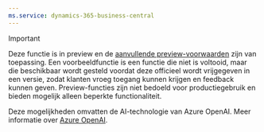 ```yaml
---
ms.service: dynamics-365-business-central
---
```

> [!IMPORTANT]
> Deze functie is in preview en de [aanvullende preview-voorwaarden](https://go.microsoft.com/fwlink/?linkid=2189520) zijn van toepassing. Een voorbeeldfunctie is een functie die niet is voltooid, maar die beschikbaar wordt gesteld voordat deze officieel wordt vrijgegeven in een versie, zodat klanten vroeg toegang kunnen krijgen en feedback kunnen geven. Preview-functies zijn niet bedoeld voor productiegebruik en bieden mogelijk alleen beperkte functionaliteit.
>
> Deze mogelijkheden omvatten de AI-technologie van Azure OpenAI. Meer informatie over [Azure OpenAI](/legal/cognitive-services/openai/transparency-note).

